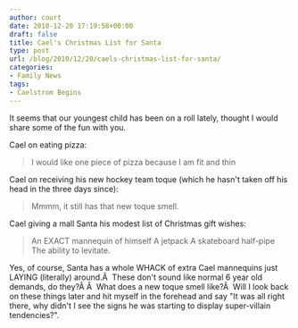 ```yaml
---
author: court
date: 2010-12-20 17:19:58+00:00
draft: false
title: Cael's Christmas List for Santa
type: post
url: /blog/2010/12/20/caels-christmas-list-for-santa/
categories:
- Family News
tags:
- Caelstrom Begins
---
```


It seems that our youngest child has been on a roll lately, thought I would share some of the fun with you.

Cael on eating pizza:


<blockquote>I would like one piece of pizza because I am fit and thin</blockquote>


Cael on receiving his new hockey team toque (which he hasn't taken off his head in the three days since):


<blockquote>Mmmm, it  still has that new toque smell.</blockquote>


Cael giving a mall Santa his modest list of Christmas gift wishes:


<blockquote>An EXACT mannequin of  himself
A jetpack
A skateboard half-pipe
The ability to levitate. </blockquote>


Yes, of course, Santa has a whole WHACK of extra Cael mannequins just LAYING (literally) around.Â  These don't sound like normal 6 year old demands, do they?Â Â  What does a new toque smell like?Â  Will I look back on these things later and hit myself in the forehead and say "It was all right there, why didn't I see the signs he was starting to display super-villain tendencies?".

